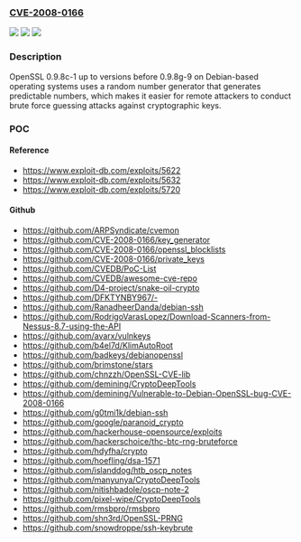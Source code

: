 ### [CVE-2008-0166](https://cve.mitre.org/cgi-bin/cvename.cgi?name=CVE-2008-0166)
![](https://img.shields.io/static/v1?label=Product&message=n%2Fa&color=blue)
![](https://img.shields.io/static/v1?label=Version&message=n%2Fa&color=blue)
![](https://img.shields.io/static/v1?label=Vulnerability&message=n%2Fa&color=brighgreen)

### Description

OpenSSL 0.9.8c-1 up to versions before 0.9.8g-9 on Debian-based operating systems uses a random number generator that generates predictable numbers, which makes it easier for remote attackers to conduct brute force guessing attacks against cryptographic keys.

### POC

#### Reference
- https://www.exploit-db.com/exploits/5622
- https://www.exploit-db.com/exploits/5632
- https://www.exploit-db.com/exploits/5720

#### Github
- https://github.com/ARPSyndicate/cvemon
- https://github.com/CVE-2008-0166/key_generator
- https://github.com/CVE-2008-0166/openssl_blocklists
- https://github.com/CVE-2008-0166/private_keys
- https://github.com/CVEDB/PoC-List
- https://github.com/CVEDB/awesome-cve-repo
- https://github.com/D4-project/snake-oil-crypto
- https://github.com/DFKTYNBY967/-
- https://github.com/RanadheerDanda/debian-ssh
- https://github.com/RodrigoVarasLopez/Download-Scanners-from-Nessus-8.7-using-the-API
- https://github.com/avarx/vulnkeys
- https://github.com/b4el7d/KlimAutoRoot
- https://github.com/badkeys/debianopenssl
- https://github.com/brimstone/stars
- https://github.com/chnzzh/OpenSSL-CVE-lib
- https://github.com/demining/CryptoDeepTools
- https://github.com/demining/Vulnerable-to-Debian-OpenSSL-bug-CVE-2008-0166
- https://github.com/g0tmi1k/debian-ssh
- https://github.com/google/paranoid_crypto
- https://github.com/hackerhouse-opensource/exploits
- https://github.com/hackerschoice/thc-btc-rng-bruteforce
- https://github.com/hdyfha/crypto
- https://github.com/hoefling/dsa-1571
- https://github.com/islanddog/htb_oscp_notes
- https://github.com/manyunya/CryptoDeepTools
- https://github.com/nitishbadole/oscp-note-2
- https://github.com/pixel-wipe/CryptoDeepTools
- https://github.com/rmsbpro/rmsbpro
- https://github.com/shn3rd/OpenSSL-PRNG
- https://github.com/snowdroppe/ssh-keybrute

